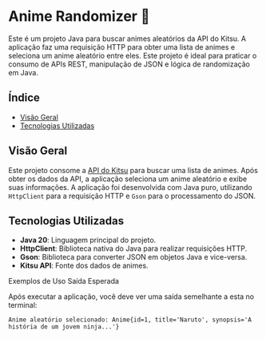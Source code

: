 # Anime Randomizer 🎲

Este é um projeto Java para buscar animes aleatórios da API do Kitsu. A aplicação faz uma requisição HTTP para obter uma lista de animes e seleciona um anime aleatório entre eles. Este projeto é ideal para praticar o consumo de APIs REST, manipulação de JSON e lógica de randomização em Java.

## Índice 

- [Visão Geral](#visão-geral)
- [Tecnologias Utilizadas](#tecnologias-utilizadas)


## Visão Geral

Este projeto consome a [API do Kitsu](https://kitsu.docs.apiary.io/#) para buscar uma lista de animes. Após obter os dados da API, a aplicação seleciona um anime aleatório e exibe suas informações. A aplicação foi desenvolvida com Java puro, utilizando `HttpClient` para a requisição HTTP e `Gson` para o processamento do JSON.

## Tecnologias Utilizadas

- **Java 20**: Linguagem principal do projeto.
- **HttpClient**: Biblioteca nativa do Java para realizar requisições HTTP.
- **Gson**: Biblioteca para converter JSON em objetos Java e vice-versa.
- **Kitsu API**: Fonte dos dados de animes.

Exemplos de Uso
Saída Esperada

Após executar a aplicação, você deve ver uma saída semelhante a esta no terminal:
```
Anime aleatório selecionado: Anime{id=1, title='Naruto', synopsis='A história de um jovem ninja...'}

```

